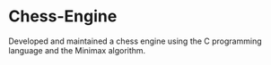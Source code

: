 # Chess-Engine

Developed and maintained a chess engine using the C programming language and the Minimax algorithm.

